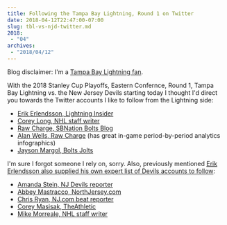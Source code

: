 ```yaml
---
title: Following the Tampa Bay Lightning, Round 1 on Twitter
date: 2018-04-12T22:47:00-07:00
slug: tbl-vs-njd-twitter.md
2018:
 - "04"
archives:
 - "2018/04/12"
---
```


Blog disclaimer: I'm a [Tampa Bay Lightning fan][1].

With the 2018 Stanley Cup Playoffs, Eastern Confernce, Round 1, Tampa Bay Lightning vs. the New Jersey Devils starting today I thought I'd direct you towards the Twitter accounts I like to follow from the Lightning side:

* [Erik Erlendsson, Lightning Insider](https://twitter.com/Erik_Erlendsson/ "@Erik_Erlendsson")
* [Corey Long, NHL staff writer](https://twitter.com/CoreyLong/ "@CoreyLong")
* [Raw Charge, SBNation Bolts Blog](https://twitter.com/RawCharge/ "@RawCharge")
* [Alan Wells, Raw Charge](https://twitter.com/loserpoints/ "@loserpoints") (has great in-game period-by-period analytics infographics)
* [Jayson Margol, Bolts Jolts](https://twitter.com/BoltsJolts/ "@BoltsJolts")

I'm sure I forgot someone I rely on, sorry. Also, previously mentioned [Erik Erlendsson also supplied his own expert list of Devils accounts to follow][2]:

* [Amanda Stein, NJ Devils reporter](https://twitter.com/amandacstein/ "@amandacstein")
* [Abbey Mastracco, NorthJersey.com](https://twitter.com/AbbeyMastracco/ "@AbbeyMastracco")
* [Chris Ryan, NJ.com beat reporter](https://twitter.com/ChrisRyan_NJ/ "@ChrisRyan_NJ")
* [Corey Masisak, TheAthletic](https://twitter.com/cmasisak22/ "@cmasisak22")
* [Mike Morreale, NHL staff writer](https://twitter.com/mikemorrealeNHL/ "@mikemorrealeNHL")

[1]: https://soypunk.me/tweets/2018/04/12/lets-go-lightning/
[2]: https://twitter.com/Erik_Erlendsson/status/984560169786003456
